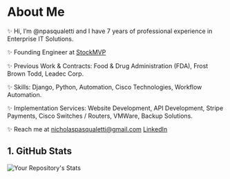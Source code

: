 <!---
npasqualetti/npasqualetti is a ✨ special ✨ repository because its `README.md` (this file) appears on your GitHub profile.
You can click the Preview link to take a look at your changes.
--->

# About Me
✨ Hi, I’m @npasqualetti and I have 7 years of professional experience in Enterprise IT Solutions.

✨ Founding Engineer at <a href="https://www.stock-mvp.com" target="_blank" rel="noreferrer">StockMVP</a>

✨ Previous Work & Contracts: Food & Drug Administration (FDA), Frost Brown Todd, Leadec Corp.

✨ Skills: Django, Python, Automation, Cisco Technologies, Workflow Automation.

✨ Implementation Services:  Website Development, API Development, Stripe Payments, Cisco Switches / Routers, VMWare, Backup Solutions.

✨ Reach me at nicholaspasqualetti@gmail.com <a href="https://www.linkedin.com/in/nicholaspasqualetti/" target="_blank" rel="noreferrer">LinkedIn</a>

## 1. GitHub Stats
![Your Repository's Stats](https://github-readme-stats.vercel.app/api?username=npasqualetti&show_icons=true)
